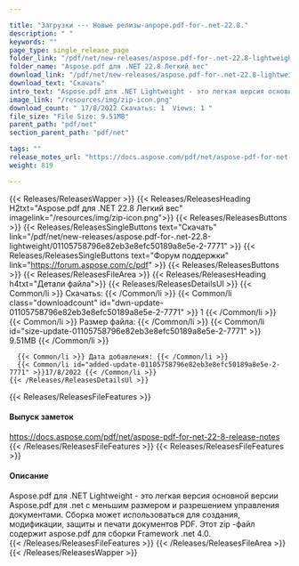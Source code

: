 ```yaml
---

title: "Загрузки --- Новые релизы-anpope.pdf-for-.net-22.8."
description: " "
keywords: ""
page_type: single_release_page
folder_link: "/pdf/net/new-releases/aspose.pdf-for-.net-22.8-lightweight/"
folder_name: "Aspose.pdf для .NET 22.8 Легкий вес"
download_link: "/pdf/net/new-releases/aspose.pdf-for-.net-22.8-lightweight/01105758796e82eb3e8efc50189a8e5e-2-7771"
download_text: "Скачать"
intro_text: "Aspose.pdf для .NET Lightweight - это легкая версия основной версии Aspose.pdf для .net с меньшим размером и разрешением управления документами. Сборка может использоваться для создания, модификации, защиты и печати документов PDF. Этот zip -файл содержит aspose.pdf для сборки Framework .net 4.0."
image_link: "/resources/img/zip-icon.png"
download_count: " 17/8/2022 Скачатьs: 1  Views: 1 "
file_size: "File Size: 9.51MB"
parent_path: "pdf/net"
section_parent_path: "pdf/net"

tags: ""
release_notes_url: "https://docs.aspose.com/pdf/net/aspose-pdf-for-net-22-8-release-notes"
weight: 819

---
```


{{< Releases/ReleasesWapper >}}
  {{< Releases/ReleasesHeading H2txt="Aspose.pdf для .NET 22.8 Легкий вес" imagelink="/resources/img/zip-icon.png">}}
  {{< Releases/ReleasesButtons >}}
    {{< Releases/ReleasesSingleButtons text="Скачать" link="/pdf/net/new-releases/aspose.pdf-for-.net-22.8-lightweight/01105758796e82eb3e8efc50189a8e5e-2-7771" >}}
    {{< Releases/ReleasesSingleButtons text="Форум поддержки" link="https://forum.aspose.com/c/pdf" >}}
  {{< Releases/ReleasesButtons >}}
  {{< Releases/ReleasesFileArea >}}
    {{< Releases/ReleasesHeading h4txt="Детали файла">}}
    {{< Releases/ReleasesDetailsUl >}}
      {{< Common/li >}} Скачатьs: {{< /Common/li >}}
      {{< Common/li class="downloadcount" id="dwn-update-01105758796e82eb3e8efc50189a8e5e-2-7771" >}} 1 {{< /Common/li >}}
      {{< Common/li >}} Размер файла: {{< /Common/li >}}
      {{< Common/li id="size-update-01105758796e82eb3e8efc50189a8e5e-2-7771" >}} 9.51MB {{< /Common/li >}}

      {{< Common/li >}} Дата добавления: {{< /Common/li >}}
      {{< Common/li id="added-update-01105758796e82eb3e8efc50189a8e5e-2-7771" >}}17/8/2022 {{< /Common/li >}}
    {{< /Releases/ReleasesDetailsUl >}}

  {{< Releases/ReleasesFileFeatures >}}
      <h4>Выпуск заметок</h4><div><a href='https://docs.aspose.com/pdf/net/aspose-pdf-for-net-22-8-release-notes'>https://docs.aspose.com/pdf/net/aspose-pdf-for-net-22-8-release-notes</a></div>
  {{< /Releases/ReleasesFileFeatures >}}
  {{< Releases/ReleasesFileFeatures >}}
      <h4>Описание</h4><div class="HTMLDescription">Aspose.pdf для .NET Lightweight - это легкая версия основной версии Aspose.pdf для .net с меньшим размером и разрешением управления документами. Сборка может использоваться для создания, модификации, защиты и печати документов PDF. Этот zip -файл содержит aspose.pdf для сборки Framework .net 4.0.</div>
  {{< /Releases/ReleasesFileFeatures >}}
 {{< /Releases/ReleasesFileArea >}}
{{< /Releases/ReleasesWapper >}}


